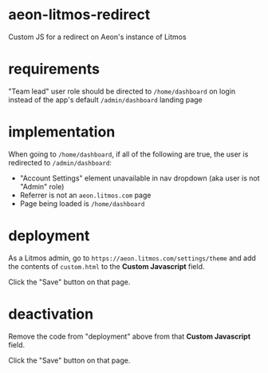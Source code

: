 # aeon-litmos-redirect
Custom JS for a redirect on Aeon's instance of Litmos

# requirements
"Team lead" user role should be directed to `/home/dashboard` on login instead of the app's default `/admin/dashboard` landing page

# implementation
When going to `/home/dashboard`, if all of the following are true, the user is redirected to `/admin/dashboard`:
* "Account Settings" element unavailable in nav dropdown (aka user is not "Admin" role)
* Referrer is not an `aeon.litmos.com` page
* Page being loaded is `/home/dashboard`

# deployment
As a Litmos admin, go to `https://aeon.litmos.com/settings/theme` and add the contents of `custom.html` to the **Custom Javascript** field.

Click the "Save" button on that page.

# deactivation
Remove the code from "deployment" above from that **Custom Javascript** field.

Click the "Save" button on that page.